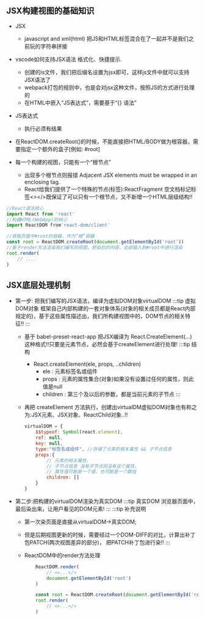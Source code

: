 ## JSX构建视图的基础知识
- JSX
  - javascript and xml(html) 把JS和HTML标签混合在了一起并不是我们之前玩的字符串拼接


- vscode如何支持JSX语法 格式化、快捷提示.
  - 创建的is文件，我们把后缀名设置为jsx即可，这样js文件中就可以支持JSX语法了
  - webpack打包的规则中，也是会对jsx这种文件，按照JS的方式进行处理的
  - 在HTML中嵌入“JS表达式”，需要基于“{} 语法”


- JS表达式
  - 执行必须有结果
- 在ReactDOM.createRoot()的时候，不能直接把HTML/BODY做为根容器，需要指定一个额外的盒子[例如: #root]
  
- 每一个构建的视图，只能有一个“根节点”
  - 出现多个根节点则报错 Adjacent JSX elements must be wrapped in an enclosing tag.
  - React给我们提供了一个特殊的节点(标签):ReactFragment 空文档标记标签<></>既保证了可以只有一个根节点，又不新增一个HTML层级结构!!


```js title="基本入口&使用"
//React语法核心
import React from 'react'
//构建HTML(WebApp)的核心
import ReactDOM from'react-dom/client'

//获取页面中#root的容器，作为“根”容器
const root = ReactDOM.createRoot(document.getElementById('root'))
//基于render方法渲染我们编写的视图，把染后的内容，全部插入到#root中进行渲染
root.render(
    // ....
)
```


## JSX底层处理机制
- 第一步: 把我们编写的JSX语法，编译为虚拟DOM对象virtualDOM
:::tip 虚拟DOM对象
框架自己内部构建的一套对象体系(对象的相关成员都是React内部规定的)，基于这些属性描述出，我们所构建视图中的，DOM节点的相关特征!!
:::

  - 基于 babel-preset-react-app 把JSX编译为 React.CreateElement(...) 这种格式!!只要是元素节点，必然会基于createElement进行处理!
    :::tip 结构
    - React.createElement(ele, props, ..children)
        - ele : 元素标签名或组件
        - props : 元素的属性集合(对象)如果没有设置过任何的属性，则此值是null
        - children : 第三个及以后的参数，都是当前元素的子节点
    :::

  - 再把 createElement 方法执行，创建出virtualDM虚拟DOM对象也有称之为:JSX元素、JSX对象、ReactChild对象..!!

    ```js title="转换后的对象结构"
    virtualDOM = {
        $$typeof: Symbol(react.element),
        ref: null,
        key: null,
        type:"标签名或组件", //存储了元素的相关属性 && 子节点信息
        props:{
            // 元素的相关属性，
            // 子节点信息 没有子节点则没有这个属性、
            // 属性值可能是一个值、也可能是一个数组
            children: []
        }
    }
    ```


- 第二步:把构建的virtualDOM渲染为真实DOM
:::tip 真实DOM
浏览器页面中，最后染出来，让用户看见的DOM元素! 
:::
:::tip 补充说明
  - 第一次染页面是直接从virtualDOM->真实DOM;
  - 但是后期视图更新的时候，需要经过一个DOM-DIFF的对比，计算出补丁包PATCH(两次视图差异的部分)，
  把PATCH补丁包进行染!!
:::

  - ReactDOM中的render方法处理
    ```js title="v16"
        ReactDOM.render(
            // <>...</>
            document.getElementById('root')
        )
    ```

    ```js title="v18"
        const root = ReactDOM.createRoot(document.getElementById('root'))
        root.render(
            // <>...</>
        )
    ```